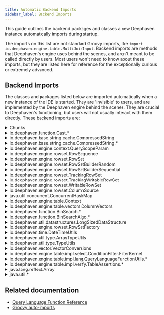 ```yaml
---
title: Automatic Backend Imports
sidebar_label: Backend Imports
---
```


This guide outlines the backend packages and classes a new Deephaven instance automatically imports during startup.

The imports on this list are not standard Groovy imports, like `import io.deephaven.engine.table.MultiJoinInput`. Backend imports are methods that Deephaven's engine uses behind the scenes, and aren't meant to be called directly by users. Most users won't need to know about these imports, but they are listed here for reference for the exceptionally curious or extremely advanced.

## Backend Imports

The classes and packages listed below are imported automatically when a new instance of the IDE is started. They are 'invisible' to users, and are implemented by the Deephaven engine behind the scenes. They are crucial to Deephaven's functioning, but users will not usually interact with them directly. These backend imports are:

<details>
<summary>Chunks</summary>

Chunks are data structures that Deephaven employs to store and move data around. For a detailed explanation of the benefits that chunks provide, see [this](../../conceptual/deephaven-design.md#chunk-oriented-architecture) document. Packages and classes that handle chunks are:

- [io.deephaven.chunk.attributes.\*](/core/javadoc/io/deephaven/chunk/attributes/package-summary.html)
- [io.deephaven.engine.rowset.chunkattributes.\*](/core/javadoc/io/deephaven/engine/rowset/chunkattributes/package-summary.html)
- [io.deephaven.chunk.ByteChunk](/core/javadoc/io/deephaven/chunk/ByteChunk.html)
- [io.deephaven.chunk.CharChunk](/core/javadoc/io/deephaven/chunk/CharChunk.html)
- [io.deephaven.chunk.Chunk](/core/javadoc/io/deephaven/chunk/Chunk.html)
- [io.deephaven.chunk.DoubleChunk](/core/javadoc/io/deephaven/chunk/DoubleChunk.html)
- [io.deephaven.chunk.FloatChunk](/core/javadoc/io/deephaven/chunk/FloatChunk.html)
- [io.deephaven.chunk.IntChunk](/core/javadoc/io/deephaven/chunk/IntChunk.html)
- [io.deephaven.chunk.LongChunk](/core/javadoc/io/deephaven/chunk/LongChunk.html)
- [io.deephaven.chunk.ObjectChunk](/core/javadoc/io/deephaven/chunk/ObjectChunk.html)
- [io.deephaven.chunk.ShortChunk](/core/javadoc/io/deephaven/chunk/ShortChunk.html)
- [io.deephaven.chunk.WritableByteChunk](/core/javadoc/io/deephaven/chunk/WritableByteChunk.html)
- [io.deephaven.chunk.WritableCharChunk](/core/javadoc/io/deephaven/chunk/WritableCharChunk.html)
- [io.deephaven.chunk.WritableChunk](/core/javadoc/io/deephaven/chunk/WritableChunk.html)
- [io.deephaven.chunk.WritableDoubleChunk](/core/javadoc/io/deephaven/chunk/WritableDoubleChunk.html)
- [io.deephaven.chunk.WritableFloatChunk](/core/javadoc/io/deephaven/chunk/WritableFloatChunk.html)
- [io.deephaven.chunk.WritableIntChunk](/core/javadoc/io/deephaven/chunk/WritableIntChunk.html)
- [io.deephaven.chunk.WritableLongChunk](/core/javadoc/io/deephaven/chunk/WritableLongChunk.html)
- [io.deephaven.chunk.WritableObjectChunk](/core/javadoc/io/deephaven/chunk/WritableObjectChunk.html)
- [io.deephaven.chunk.WritableShortChunk](/core/javadoc/io/deephaven/chunk/WritableShortChunk.html)

</details>

<details>
<summary>io.deephaven.function.Cast.*</summary>

- [io.deephaven.function.Cast.\*](/core/javadoc/io/deephaven/function/Cast.html)

This class contains methods used for casting between numerical types. Other Deephaven classes call these methods behind-the-scenes.

</details>

<details>
<summary>io.deephaven.base.string.cache.CompressedString</summary>

- [io.deephaven.base.string.cache.CompressedString](/core/javadoc/io/deephaven/base/string/cache/CompressedString.html)

This class converts String immutable byte arrays, which Deephaven uses to perform certain processes more quickly.

</details>

<details>
<summary>io.deephaven.base.string.cache.CompressedString.*</summary>

- [io.deephaven.base.string.cache.CompressedString.\*](/core/javadoc/io/deephaven/base/string/cache/CompressedString.html)

</details>

<details>
<summary>io.deephaven.engine.context.QueryScopeParam</summary>

- [io.deephaven.engine.context.QueryScopeParam](/core/javadoc/io/deephaven/engine/context/QueryScopeParam.html)

</details>

<details>
<summary>io.deephaven.engine.rowset.RowSequence</summary>

- [io.deephaven.engine.rowset.RowSequence](/core/javadoc/io/deephaven/engine/rowset/RowSequence.html)

</details>

<details>
<summary>io.deephaven.engine.rowset.RowSet</summary>

- [io.deephaven.engine.rowset.RowSet](/core/javadoc/io/deephaven/engine/rowset/RowSet.html)

`RowSet` is a class that Deephaven uses to handle row keys and sets of row keys.

</details>

<details>
<summary>io.deephaven.engine.rowset.RowSetBuilderRandom</summary>

- [io.deephaven.engine.rowset.RowSetBuilderRandom](/core/javadoc/io/deephaven/engine/rowset/RowSetBuilderRandom.html)

`RowSetBuilderRandom` is an interface used for constructing RowSets in an arbitrary order.

</details>

<details>
<summary>io.deephaven.engine.rowset.RowSetBuilderSequential</summary>

- [io.deephaven.engine.rowset.RowSetBuilderSequential](/core/javadoc/io/deephaven/engine/rowset/RowSetBuilderSequential.html)

`RowSetBuilderSequential` is an interface used for constructing RowSets in a strict sequential order.

</details>

<details>
<summary>io.deephaven.engine.rowset.TrackingRowSet</summary>

- [io.deephaven.engine.rowset.TrackingRowSet](/core/javadoc/io/deephaven/engine/rowset/TrackingRowSet.html)

This class creates a row set that tracks changes and maintains a consistent snapshot of the row set's previous state.

</details>

<details>
<summary>io.deephaven.engine.rowset.TrackingWritableRowSet</summary>

- [io.deephaven.engine.rowset.TrackingWritableRowSet](/core/javadoc/io/deephaven/engine/rowset/TrackingWritableRowSet.html)

This class helps Deephaven create and modify RowSets.

</details>

<details>
<summary>io.deephaven.engine.rowset.WritableRowSet</summary>

- [io.deephaven.engine.rowset.WritableRowSet](/core/javadoc/io/deephaven/engine/rowset/WritableRowSet.html)

This class contains methods that the Deephaven engine calls internally to create and modify RowSets.

</details>

<details>
<summary>io.deephaven.engine.rowset.ColumnSource</summary>

- [io.deephaven.engine.table.ColumnSource](/core/javadoc/io/deephaven/engine/table/ColumnSource.html)

A [`ColumnSource`](../../conceptual/deephaven-design.md#tables-designed-for-sharing-and-updating) is a key part of Deephaven's architecture, and this class contains methods that Deephaven calls internally to create and modify ColumnSources.

</details>

<details>
<summary>java.util.concurrent.ConcurrentHashMap</summary>

- [java.util.concurrent.ConcurrentHashMap](https://docs.oracle.com/en/java/javase/17/docs//api/java.base/java/util/concurrent/ConcurrentHashMap.html)

</details>

<details>
<summary>io.deephaven.engine.table.Context</summary>

- [io.deephaven.engine.table.Context](/core/javadoc/io/deephaven/engine/table/Context.html)

</details>

<details>
<summary>io.deephaven.engine.table.vectors.ColumnVectors</summary>

- [io.deephaven.engine.table.vectors.ColumnVectors](/core/javadoc/io/deephaven/engine/table/vectors/ColumnVectors.html)

This is an interface that allows the Deephaven engine positional access to columns. Users will not interact with this class directly.

</details>

<details>
<summary>io.deephaven.function.BinSearch.*</summary>

- [io.deephaven.function.BinSearch.\*](/core/javadoc/io/deephaven/function/BinSearch.html)

A statically-imported interface that Deephaven uses to perform binary searches.

</details>

<details>
<summary>io.deephaven.function.BinSearchAlgo.*</summary>

- [io.deephaven.function.BinSearchAlgo.\*](/core/javadoc/io/deephaven/function/BinSearchAlgo.html)

An algorithm that Deephaven uses to resolve ties when performing binary searches.

</details>

<details>
<summary>io.deephaven.util.datastructures.LongSizedDataStructure</summary>

- [io.deephaven.util.datastructures.LongSizedDataStructure](/core/javadoc/io/deephaven/util/datastructures/LongSizedDataStructure.html)

</details>

<details>
<summary>io.deephaven.engine.rowset.RowSetFactory</summary>

- [io.deephaven.engine.rowset.RowSetFactory](/core/javadoc/io/deephaven/engine/rowset/RowSetFactory.html)

This is a class for constructing [RowSets](/core/javadoc/io/deephaven/engine/rowset/RowSet.html), an important part of Deephaven's architecture. Users will not interact directly with the methods contained in these classes.

</details>

<details>
<summary>io.deephaven.time.DateTimeUtils</summary>

- [io.deephaven.time.DateTimeUtils](/core/javadoc/io/deephaven/time/DateTimeUtils.html)

<!-- This package is imported as a regular import, AND as a static import. This is likely a bug, and one or the other will likely be removed from the auto-import list at some point. -->

</details>

<details>
<summary>io.deephaven.util.type.ArrayTypeUtils</summary>

- [io.deephaven.util.type.ArrayTypeUtils](/core/javadoc/io/deephaven/util/type/ArrayTypeUtils.html)

This class contains common utility methods for working with arrays. Users will not typically interact directly with the methods contained in this class.

</details>

<details>
<summary>io.deephaven.util.type.TypeUtils</summary>

- [io.deephaven.util.type.TypeUtils](/core/javadoc/io/deephaven/util/type/TypeUtils.html)

This class contains methods for converting objects between primitive types. Users will not interact with this class directly.

</details>

<details>
<summary>io.deephaven.vector.VectorConversions</summary>

- [io.deephaven.vector.VectorConversions](/core/javadoc/io/deephaven/vector/VectorConversions.html)

This class contains methods for converting vectors to native arrays. Users will not interact with this class directly.

</details>

<details>
<summary>io.deephaven.engine.table.impl.select.ConditionFilter.FilterKernel</summary>

- [io.deephaven.engine.table.impl.select.ConditionFilter.FilterKernel](/core/javadoc/io/deephaven/engine/table/impl/select/ConditionFilter.FilterKernel.html)

This statically-imported interface is part of Deephaven's backend, and is used for filtering tables.

</details>

<details>
<summary>io.deephaven.engine.table.impl.lang.QueryLanguageFunctionUtils.*</summary>

- [io.deephaven.engine.table.impl.lang.QueryLanguageFunctionUtils.\*](/core/javadoc/io/deephaven/engine/table/impl/lang/QueryLanguageFunctionUtils.html)

This class contains static methods that Deephaven employs behind the scenes to convert simple logic expressions (such as '-' for 'minus') into the corresponding Java method for the type(s) of data being manipulated.

</details>

<details>
<summary>io.deephaven.engine.table.impl.verify.TableAssertions.*</summary>

- [io.deephaven.engine.table.impl.verify.TableAssertions.\*](/core/javadoc/io/deephaven/engine/table/impl/verify/TableAssertions.html)

This class contains static methods that Deephaven employs behind the scenes to verify that tables are valid according to certain properties. Users will not interact with this class directly.

</details>

<details>
<summary>java.lang.reflect.Array</summary>

- [java.lang.reflect.Array](https://docs.oracle.com/javase/7/docs/api/java/lang/reflect/Array.html)

This class contains methods for creating and manipulating Java arrays, a key element of Deephaven's backend. Users will not interact with this class directly.

</details>

<details>
<summary>java.util.*</summary>

- [java.util.\*](https://docs.oracle.com/en/java/javase/17/docs//api/java.base/java/util/package-summary.html)

This package contains Java's [collections framework](https://docs.oracle.com/javase/8/docs/technotes/guides/collections/overview.html), a crucial part of Deephaven's architecture. Deephaven users will not need to interact with this package directly.

</details>

## Related documentation

- [Query Language Function Reference](../query-language/query-library/query-language-function-reference.md)
- [Groovy auto-imports](./groovy-auto-imports.md)
